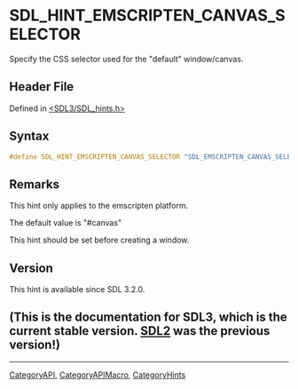 # SDL_HINT_EMSCRIPTEN_CANVAS_SELECTOR

Specify the CSS selector used for the "default" window/canvas.

## Header File

Defined in [<SDL3/SDL_hints.h>](https://github.com/libsdl-org/SDL/blob/main/include/SDL3/SDL_hints.h)

## Syntax

```c
#define SDL_HINT_EMSCRIPTEN_CANVAS_SELECTOR "SDL_EMSCRIPTEN_CANVAS_SELECTOR"
```

## Remarks

This hint only applies to the emscripten platform.

The default value is "#canvas"

This hint should be set before creating a window.

## Version

This hint is available since SDL 3.2.0.

## (This is the documentation for SDL3, which is the current stable version. [SDL2](https://wiki.libsdl.org/SDL2/) was the previous version!)



----
[CategoryAPI](CategoryAPI), [CategoryAPIMacro](CategoryAPIMacro), [CategoryHints](CategoryHints)

